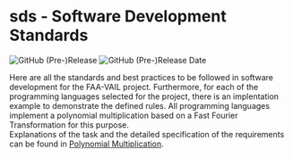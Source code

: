 # sds - Software Development Standards

![GitHub (Pre-)Release](https://img.shields.io/github/v/release/FAA-VAIL-Project/sds?include_prereleases)
![GitHub (Pre-)Release Date](https://img.shields.io/github/release-date-pre/FAA-VAIL-Project/sds)

Here are all the standards and best practices to be followed in software development for the FAA-VAIL project.
Furthermore, for each of the programming languages selected for the project, there is an implentation example to demonstrate the defined rules.
All programming languages implement a polynomial multiplication based on a Fast Fourier Transformation for this purpose.  
Explanations of the task and the detailed specification of the requirements can be found in [Polynomial Multiplication](polynomial_multiplication.md).


